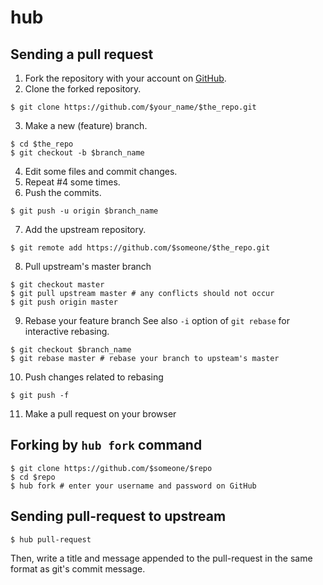 # hub

## Sending a pull request

1. Fork the repository with your account on [GitHub](https://github.com).
2. Clone the forked repository.

```
$ git clone https://github.com/$your_name/$the_repo.git
```

3. Make a new (feature) branch.

```
$ cd $the_repo
$ git checkout -b $branch_name
```

4. Edit some files and commit changes.
5. Repeat #4 some times.
6. Push the commits.

```
$ git push -u origin $branch_name
```

7. Add the upstream repository.

```
$ git remote add https://github.com/$someone/$the_repo.git
```

8. Pull upstream's master branch

```
$ git checkout master
$ git pull upstream master # any conflicts should not occur
$ git push origin master
```

9. Rebase your feature branch
  See also `-i` option of `git rebase` for interactive rebasing.

```
$ git checkout $branch_name
$ git rebase master # rebase your branch to upsteam's master
```

10. Push changes related to rebasing

```
$ git push -f
```

11. Make a pull request on your browser


## Forking by `hub fork` command

```
$ git clone https://github.com/$someone/$repo
$ cd $repo
$ hub fork # enter your username and password on GitHub
```


## Sending pull-request to upstream

```
$ hub pull-request
```

Then, write a title and message appended to the pull-request
in the same format as git's commit message.
